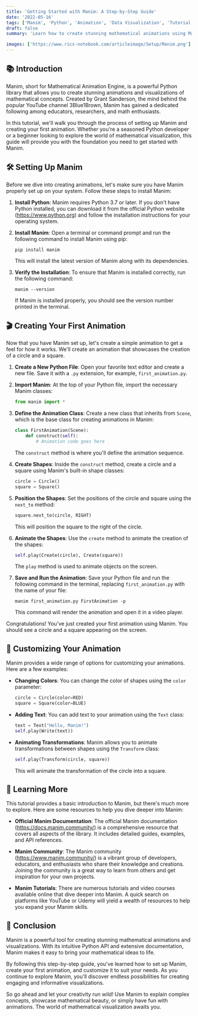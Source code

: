 ```yaml
---
title: 'Getting Started with Manim: A Step-by-Step Guide'
date: '2022-05-16'
tags: ['Manim', 'Python', 'Animation', 'Data Visualization', 'Tutorial']
draft: false
summary: 'Learn how to create stunning mathematical animations using Manim, a powerful Python library. This step-by-step guide will walk you through the process of setting up Manim and creating your first animation, providing code examples and practical tips along the way.'

images: ['https://www.rics-notebook.com/articleimage/Setup/Manim.png']
---
```


## 📚 Introduction

Manim, short for Mathematical Animation Engine, is a powerful Python library that allows you to create stunning animations and visualizations of mathematical concepts. Created by Grant Sanderson, the mind behind the popular YouTube channel 3Blue1Brown, Manim has gained a dedicated following among educators, researchers, and math enthusiasts.

In this tutorial, we'll walk you through the process of setting up Manim and creating your first animation. Whether you're a seasoned Python developer or a beginner looking to explore the world of mathematical visualization, this guide will provide you with the foundation you need to get started with Manim.

## 🛠️ Setting Up Manim

Before we dive into creating animations, let's make sure you have Manim properly set up on your system. Follow these steps to install Manim:

1. **Install Python**: Manim requires Python 3.7 or later. If you don't have Python installed, you can download it from the official Python website (https://www.python.org) and follow the installation instructions for your operating system.

2. **Install Manim**: Open a terminal or command prompt and run the following command to install Manim using pip:

   ```
   pip install manim
   ```

   This will install the latest version of Manim along with its dependencies.

3. **Verify the Installation**: To ensure that Manim is installed correctly, run the following command:

   ```
   manim --version
   ```

   If Manim is installed properly, you should see the version number printed in the terminal.

## 🎬 Creating Your First Animation

Now that you have Manim set up, let's create a simple animation to get a feel for how it works. We'll create an animation that showcases the creation of a circle and a square.

1. **Create a New Python File**: Open your favorite text editor and create a new file. Save it with a `.py` extension, for example, `first_animation.py`.

2. **Import Manim**: At the top of your Python file, import the necessary Manim classes:

   ```python
   from manim import *
   ```

3. **Define the Animation Class**: Create a new class that inherits from `Scene`, which is the base class for creating animations in Manim:

   ```python
   class FirstAnimation(Scene):
       def construct(self):
           # Animation code goes here
   ```

   The `construct` method is where you'll define the animation sequence.

4. **Create Shapes**: Inside the `construct` method, create a circle and a square using Manim's built-in shape classes:

   ```python
   circle = Circle()
   square = Square()
   ```

5. **Position the Shapes**: Set the positions of the circle and square using the `next_to` method:

   ```python
   square.next_to(circle, RIGHT)
   ```

   This will position the square to the right of the circle.

6. **Animate the Shapes**: Use the `create` method to animate the creation of the shapes:

   ```python
   self.play(Create(circle), Create(square))
   ```

   The `play` method is used to animate objects on the screen.

7. **Save and Run the Animation**: Save your Python file and run the following command in the terminal, replacing `first_animation.py` with the name of your file:

   ```
   manim first_animation.py FirstAnimation -p
   ```

   This command will render the animation and open it in a video player.

Congratulations! You've just created your first animation using Manim. You should see a circle and a square appearing on the screen.

## 🎨 Customizing Your Animation

Manim provides a wide range of options for customizing your animations. Here are a few examples:

- **Changing Colors**: You can change the color of shapes using the `color` parameter:

  ```python
  circle = Circle(color=RED)
  square = Square(color=BLUE)
  ```

- **Adding Text**: You can add text to your animation using the `Text` class:

  ```python
  text = Text("Hello, Manim!")
  self.play(Write(text))
  ```

- **Animating Transformations**: Manim allows you to animate transformations between shapes using the `Transform` class:

  ```python
  self.play(Transform(circle, square))
  ```

  This will animate the transformation of the circle into a square.

## 📓 Learning More

This tutorial provides a basic introduction to Manim, but there's much more to explore. Here are some resources to help you dive deeper into Manim:

- **Official Manim Documentation**: The official Manim documentation (https://docs.manim.community/) is a comprehensive resource that covers all aspects of the library. It includes detailed guides, examples, and API references.

- **Manim Community**: The Manim community (https://www.manim.community/) is a vibrant group of developers, educators, and enthusiasts who share their knowledge and creations. Joining the community is a great way to learn from others and get inspiration for your own projects.

- **Manim Tutorials**: There are numerous tutorials and video courses available online that dive deeper into Manim. A quick search on platforms like YouTube or Udemy will yield a wealth of resources to help you expand your Manim skills.

## 🌟 Conclusion

Manim is a powerful tool for creating stunning mathematical animations and visualizations. With its intuitive Python API and extensive documentation, Manim makes it easy to bring your mathematical ideas to life.

By following this step-by-step guide, you've learned how to set up Manim, create your first animation, and customize it to suit your needs. As you continue to explore Manim, you'll discover endless possibilities for creating engaging and informative visualizations.

So go ahead and let your creativity run wild! Use Manim to explain complex concepts, showcase mathematical beauty, or simply have fun with animations. The world of mathematical visualization awaits you.
